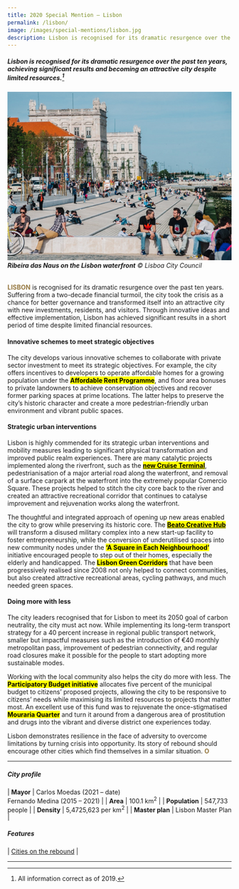 ```yaml
---
title: 2020 Special Mention — Lisbon
permalink: /lisbon/
image: /images/special-mentions/lisbon.jpg
description: Lisbon is recognised for its dramatic resurgence over the past ten years, achieving significant results and becoming an attractive city despite limited resources. 
---
```


##### Lisbon is recognised for its dramatic resurgence over the past ten years, achieving significant results and becoming an attractive city despite limited resources.[^1]

###### ![Ribeira das Naus on the Lisbon waterfront](/images/special-mentions/lisbon.jpg)**Ribeira das Naus on the Lisbon waterfront** © Lisboa City Council

<b><font color="#967942">LISBON</font></b> is recognised for its dramatic resurgence over the past ten years. Suffering from a two-decade financial turmoil, the city took the crisis as a chance for better governance and transformed itself into an attractive city with new investments, residents, and visitors. Through innovative ideas and effective implementation, Lisbon has achieved significant results in a short period of time despite limited financial resources.

#### **Innovative schemes to meet strategic objectives**

The city develops various innovative schemes to collaborate with private sector investment to meet its strategic objectives. For example, the city offers incentives to developers to operate affordable homes for a growing population under the **<mark>Affordable Rent Programme</mark>**, and floor area bonuses to private landowners to achieve conservation objectives and recover former parking spaces at prime locations. The latter helps to preserve the city’s historic character and create a more pedestrian-friendly urban environment and vibrant public spaces.

#### **Strategic urban interventions**

Lisbon is highly commended for its strategic urban interventions and mobility measures leading to significant physical transformation and improved public realm experiences. There are many catalytic projects implemented along the riverfront, such as the [**<mark>new Cruise Terminal</mark>**](https://lisboncruiseport.pt), pedestrianisation of a major arterial road along the waterfront, and removal of a surface carpark at the waterfront into the extremely popular Comercio Square. These projects helped to stitch the city core back to the river and created an attractive recreational corridor that continues to catalyse improvement and rejuvenation works along the waterfront.  

The thoughtful and integrated approach of opening up new areas enabled the city to grow while preserving its historic core. The [**<mark>Beato Creative Hub</mark>**](https://hubcriativobeato.com/en/home/) will transform a disused military complex into a new start-up facility to foster entrepreneurship, while the conversion of underutilised spaces into new community nodes under the **<mark>‘A Square in Each Neighbourhood’</mark>** initiative encouraged people to step out of their homes, especially the elderly and handicapped. The **<mark>Lisbon Green Corridors</mark>** that have been progressively realised since 2008 not only helped to connect communities, but also created attractive recreational areas, cycling pathways, and much needed green spaces.

#### **Doing more with less**

The city leaders recognised that for Lisbon to meet its 2050 goal of carbon neutrality, the city must act now. While implementing its long-term transport strategy for a 40 percent increase in regional public transport network, smaller but impactful measures such as the introduction of €40 monthly metropolitan pass, improvement of pedestrian connectivity, and regular road closures make it possible for the people to start adopting more sustainable modes. 

Working with the local community also helps the city do more with less. The **<mark>Participatory Budget initiative</mark>** allocates five percent of the municipal budget to citizens’ proposed projects, allowing the city to be responsive to citizens’ needs while maximising its limited resources to projects that matter most. An excellent use of this fund was to rejuvenate the once-stigmatised **<mark>Mouraria Quarter</mark>** and turn it around from a dangerous area of prostitution and drugs into the vibrant and diverse district one experiences today. 

Lisbon demonstrates resilience in the face of adversity to overcome limitations by turning crisis into opportunity. Its story of rebound should encourage other cities which find themselves in a similar situation. **<font color="#967942">O</font>** 

---

##### **City profile** 

| **Mayor** | Carlos Moedas (2021 – date) <br> Fernando Medina (2015 – 2021)  |
| **Area** | 100.1 km<sup>2</sup> |
| **Population** | 547,733 people | 
| **Density** | 5,4725,623 per km<sup>2</sup> |
| **Master plan** | Lisbon Master Plan |

##### **Features** 

| [Cities on the rebound](/resources/features/cities-on-the-rebound/) |

---

[^1]: All information correct as of 2019.
